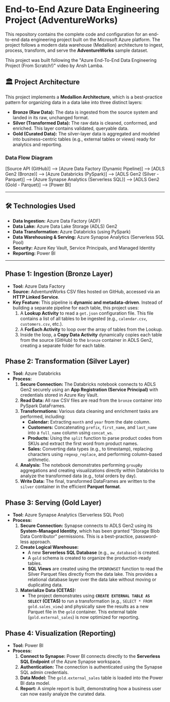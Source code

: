 # End-to-End Azure Data Engineering Project (AdventureWorks)

This repository contains the complete code and configuration for an end-to-end data engineering project built on the Microsoft Azure platform.
The project follows a modern data warehouse (Medallion) architecture to ingest, process, transform, and serve the **AdventureWorks** sample dataset.

This project was built following the "Azure End-To-End Data Engineering Project (From Scratch!)" video by Ansh Lamba.

## 🏛️ Project Architecture

This project implements a **Medallion Architecture**, which is a best-practice pattern for organizing data in a data lake into three distinct layers:

* **Bronze (Raw Data):** The data is ingested from the source system and landed in its raw, unchanged format.
* **Silver (Transformed Data):** The raw data is cleaned, conformed, and enriched. This layer contains validated, queryable data.
* **Gold (Curated Data):** The silver-layer data is aggregated and modeled into business-centric tables (e.g., external tables or views) ready for analytics and reporting.

### Data Flow Diagram

[Source API (GitHub)] --> [Azure Data Factory (Dynamic Pipeline)] --> [ADLS Gen2 (Bronze)] --> [Azure Databricks (PySpark)]
--> [ADLS Gen2 (Silver - Parquet)] --> [Azure Synapse Analytics (Serverless SQL)] --> [ADLS Gen2 (Gold - Parquet)] --> [Power BI]


---

## 🛠️ Technologies Used

* **Data Ingestion:** Azure Data Factory (ADF)
* **Data Lake:** Azure Data Lake Storage (ADLS) Gen2
* **Data Transformation:** Azure Databricks (using PySpark)
* **Data Warehousing & Serving:** Azure Synapse Analytics (Serverless SQL Pool)
* **Security:** Azure Key Vault, Service Principals, and Managed Identity
* **Reporting:** Power BI

---

## Phase 1: Ingestion (Bronze Layer)

* **Tool:** Azure Data Factory
* **Source:** AdventureWorks CSV files hosted on GitHub, accessed via an **HTTP Linked Service**.
* **Key Feature:** This pipeline is **dynamic and metadata-driven**. Instead of building a separate pipeline for each table, this project uses:
    1.  A **Lookup Activity** to read a `get.json` configuration file. This file contains a list of all tables to be ingested (e.g., `calendar.csv`, `customers.csv`, etc.).
    2.  A **ForEach Activity** to loop over the array of tables from the Lookup.
    3.  Inside the loop, a **Copy Data Activity** dynamically copies each table from the source (GitHub) to the `bronze` container in ADLS Gen2, creating a separate folder for each table.

## Phase 2: Transformation (Silver Layer)

* **Tool:** Azure Databricks
* **Process:**
    1.  **Secure Connection:** The Databricks notebook connects to ADLS Gen2 securely using an **App Registration (Service Principal)** with credentials stored in Azure Key Vault.
    2.  **Read Data:** All raw CSV files are read from the `bronze` container into PySpark DataFrames.
    3.  **Transformations:** Various data cleaning and enrichment tasks are performed, including:
        * **Calendar:** Extracting `month` and `year` from the date column.
        * **Customers:** Concatenating `prefix`, `first_name`, and `last_name` into a `full_name` column using `concat_ws`.
        * **Products:** Using the `split` function to parse product codes from SKUs and extract the first word from product names.
        * **Sales:** Converting data types (e.g., to timestamp), replacing characters using `regexp_replace`, and performing column-based arithmetic.
    4.  **Analysis:** The notebook demonstrates performing `groupBy` aggregations and creating visualizations directly within Databricks to analyze the transformed data (e.g., total orders by day).
    5.  **Write Data:** The final, transformed DataFrames are written to the `silver` container in the efficient **Parquet format**.

## Phase 3: Serving (Gold Layer)

* **Tool:** Azure Synapse Analytics (Serverless SQL Pool)
* **Process:**
    1.  **Secure Connection:** Synapse connects to ADLS Gen2 using its **System-Managed Identity**, which has been granted "Storage Blob Data Contributor" permissions. This is a best-practice, password-less approach.
    2.  **Create Logical Warehouse:**
        * A new **Serverless SQL Database** (e.g., `aw_database`) is created.
        * A `gold` schema is created to organize the production-ready tables.
        * **SQL Views** are created using the `OPENROWSET` function to read the Silver Parquet files directly from the data lake. This provides a relational database layer over the data lake without moving or duplicating data.
    3.  **Materialize Data (CETAS):**
        * The project demonstrates using **`CREATE EXTERNAL TABLE AS SELECT` (CETAS)** to run a transformation (e.g., `SELECT * FROM gold.sales_view`) and physically save the results as a new Parquet file in the `gold` container. This external table (`gold.external_sales`) is now optimized for reporting.

## Phase 4: Visualization (Reporting)

* **Tool:** Power BI
* **Process:**
    1.  **Connect to Synapse:** Power BI connects directly to the **Serverless SQL Endpoint** of the Azure Synapse workspace.
    2.  **Authentication:** The connection is authenticated using the Synapse SQL admin credentials.
    3.  **Data Model:** The `gold.external_sales` table is loaded into the Power BI data model.
    4.  **Report:** A simple report is built, demonstrating how a business user can now easily analyze the curated data.
